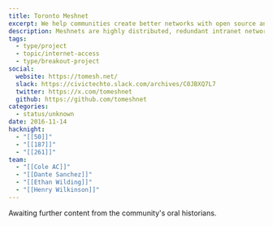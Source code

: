 ```yaml
---
title: Toronto Meshnet
excerpt: We help communities create better networks with open source and peer-to-peer technologies that promote digital literacy and privacy.
description: Meshnets are highly distributed, redundant intranet networks. A series of nodes, usually fashioned from cannibalized routers, emit signals that create a free self-contained and self-reliant network that’s accessible to any internet capable devices within range. We are dedicated to the growth of free-to-use wireless Internet access in Toronto’s public and publicly accessible spaces.
tags:
  - type/project
  - topic/internet-access
  - type/breakout-project
social:
  website: https://tomesh.net/
  slack: https://civictechto.slack.com/archives/C0JBXQ7L7
  twitter: https://x.com/tomeshnet
  github: https://github.com/tomeshnet
categories:
  - status/unknown
date: 2016-11-14
hacknight:
  - "[[50]]"
  - "[[187]]"
  - "[[261]]"
team:
  - "[[Cole AC]]"
  - "[[Dante Sanchez]]"
  - "[[Ethan Wilding]]"
  - "[[Henry Wilkinson]]"
---
```


Awaiting further content from the community's oral historians.
